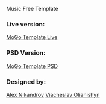 Music Free Template

### Live version:

[MoGo Template Live](http://jaroslawkuca.pl/music/)

### PSD Version:

[MoGo Template PSD](https://www.behance.net/gallery/28602791/Free-responsive-PSD-template-for-musician)

### Designed by:

[Alex Nikandrov](https://www.behance.net/nikandrovalex)
[Viacheslav Olianishyn](https://www.behance.net/Olianishyn)
